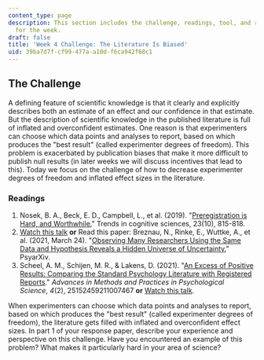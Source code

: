 ```yaml
---
content_type: page
description: This section includes the challenge, readings, tool, and response paper
  for the week.
draft: false
title: 'Week 4 Challenge: The Literature Is Biased'
uid: 39ba7d7f-cf99-477a-a10d-f6ca942f68c1
---
```

## The Challenge

A defining feature of scientific knowledge is that it clearly and explicitly describes both an estimate of an effect and our confidence in that estimate. But the description of scientific knowledge in the published literature is full of inflated and overconfident estimates. One reason is that experimenters can choose which data points and analyses to report, based on which produces the "best result" (called experimenter degrees of freedom). This problem is exacerbated by publication biases that make it more difficult to publish null results (in later weeks we will discuss incentives that lead to this). Today we focus on the challenge of how to decrease experimenter degrees of freedom and inflated effect sizes in the literature. 

### Readings

1. Nosek, B. A., Beck, E. D., Campbell, L., et al. (2019). "[Preregistration is Hard, and Worthwhile.](https://www.sciencedirect.com/science/article/pii/S1364661319301846?casa_token=UxxDmNYIJ3gAAAAA:HBze9ezyCMaB_QumVL7_O7P7Sik2lQzvpJawULyB9VsbAhwAgKK5xQW-wmkGQyr67hgvDNH0CQ)" Trends in cognitive sciences, 23(10), 815-818.
2. [Watch this talk](https://www.youtube.com/watch?v=Fi3_f9I-YZs) **or** Read this paper: Breznau, N., Rinke, E., Wuttke, A., et al. (2021, March 24). "[Observing Many Researchers Using the Same Data and Hypothesis Reveals a Hidden Universe of Uncertainty.](https://osf.io/preprints/metaarxiv/cd5j9/)" PsyarXiv.
3. Scheel, A. M., Schijen, M. R., & Lakens, D. (2021). "[An Excess of Positive Results: Comparing the Standard Psychology Literature with Registered Reports](https://journals.sagepub.com/doi/10.1177/25152459211007467)." *Advances in Methods and Practices in Psychological Science*, *4*(2), 25152459211007467 **or** [Watch this talk](https://www.youtube.com/watch?v=d_gT2GLH1jM).

When experimenters can choose which data points and analyses to report, based on which produces the "best result" (called experimenter degrees of freedom), the literature gets filled with inflated and overconfident effect sizes. In part 1 of your response paper, describe your experience and perspective on this challenge. Have you encountered an example of this problem? What makes it particularly hard in your area of science?